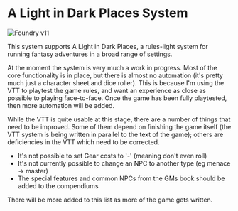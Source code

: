 # A Light in Dark Places System

![Foundry v11](https://img.shields.io/badge/foundry-v11-green)

This system supports A Light in Dark Places, a rules-light system for running fantasy adventures in a broad range of settings.

At the moment the system is very much a work in progress. Most of the core functionality is in place, but there is almost no automation (it's pretty much just a character sheet and dice roller). This is because I'm using the VTT to playtest the game rules, and want an experience as close as possible to playing face-to-face. Once the game has been fully playtested, then more automation will be added.

While the VTT is quite usable at this stage, there are a number of things that need to be improved. Some of them depend on finishing the game itself (the VTT system is being written in parallel to the text of the game); others are deficiencies in the VTT which need to be corrected.

* It's not possible to set Gear costs to '-' (meaning don't even roll)
* It's not currently possible to change an NPC to another type (eg menace -> master)
* The special features and common NPCs from the GMs book should be added to the compendiums

There will be more added to this list as more of the game gets written.